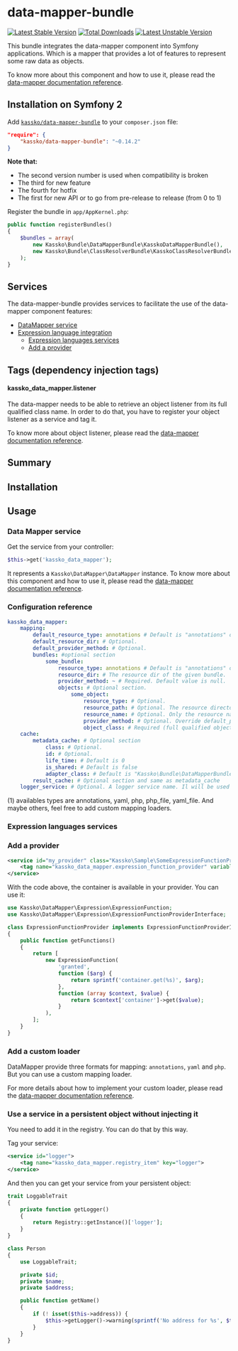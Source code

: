 data-mapper-bundle
==================

[![Latest Stable Version](https://poser.pugx.org/kassko/data-mapper-bundle/v/stable.png)](https://packagist.org/packages/kassko/data-mapper-bundle)
[![Total Downloads](https://poser.pugx.org/kassko/data-mapper-bundle/downloads.png)](https://packagist.org/packages/kassko/data-mapper-bundle)
[![Latest Unstable Version](https://poser.pugx.org/kassko/data-mapper-bundle/v/unstable.png)](https://packagist.org/packages/kassko/data-mapper-bundle)

This bundle integrates the data-mapper component into Symfony applications. Which is a mapper that provides a lot of features to represent some raw data as objects.

To know more about this component and how to use it, please read the [data-mapper documentation reference](https://github.com/kassko/data-mapper/blob/master/README.md).

Installation on Symfony 2
----------------

Add [`kassko/data-mapper-bundle`](https://packagist.org/packages/kassko/data-mapper-bundle) to your `composer.json` file:
```json
"require": {
    "kassko/data-mapper-bundle": "~0.14.2"
}
```

**Note that:**
* The second version number is used when compatibility is broken
* The third for new feature
* The fourth for hotfix
* The first for new API or to go from pre-release to release (from 0 to 1)

Register the bundle in `app/AppKernel.php`:
```php
public function registerBundles()
{
    $bundles = array(
        new Kassko\Bundle\DataMapperBundle\KasskoDataMapperBundle(),
        new Kassko\Bundle\ClassResolverBundle\KasskoClassResolverBundle(),
    );
}
```

Services
----------
The data-mapper-bundle provides services to facilitate the use of the data-mapper component features:

* [DataMapper service](#data-mapper-service)
* [Expression language integration](#expr-lang-integr)
  - [Expression languages services](#expr-lang-services)
  - [Add a provider](#add-provider)


Tags (dependency injection tags)
----------
#### kassko_data_mapper.listener ####
The data-mapper needs to be able to retrieve an object listener from its full qualified class name. In order to do that, you have to register your object listener as a service and tag it.

To know more about object listener, please read the [data-mapper documentation reference](https://github.com/kassko/data-mapper/blob/master/README.md).


Summary
-------

Installation
-------

Usage
-------

### Data Mapper service

Get the service from your controller:
```php
$this->get('kassko_data_mapper');
```

It represents a `Kassko\DataMapper\DataMapper` instance. To know more about this component and how to use it, please read the [data-mapper documentation reference](https://github.com/kassko/data-mapper/blob/master/README.md).

### Configuration reference

```yaml
kassko_data_mapper:
    mapping:
        default_resource_type: annotations # Default is "annotations" or other type (1).
        default_resource_dir: # Optional.
        default_provider_method: # Optional.
        bundles: #optional section
            some_bundle:
                resource_type: annotations # Default is "annotations" or other type (1).
                resource_dir: # The resource dir of the given bundle.
                provider_method: ~ # Required. Default value is null.
                objects: # Optional section.
                    some_object:
                        resource_type: # Optional.
                        resource_path: # Optional. The resource directory with the resource name. If not defined, data-mapper fallback to resource_name and prepend to it resource_dir (or default_resource_dir). So if resource_path is not defined, case resource_name and resource_dir (or default_resource_dir) must be defined.
                        resource_name: # Optional. Only the resource name (so without the directory).
                        provider_method: # Optional. Override default_provider_method.
                        object_class: # Required (full qualified object class name).
    cache:
        metadata_cache: # Optional section
            class: # Optional.
            id: # Optional.
            life_time: # Default is 0
            is_shared: # Default is false
            adapter_class: # Default is "Kassko\Bundle\DataMapperBundle\Adapter\Cache\DoctrineCacheAdapter"
        result_cache: # Optional section and same as metadata_cache
    logger_service: # Optional. A logger service name. Il will be used for logging in data-mapper component.
```
(1) availables types are annotations, yaml, php, php_file, yaml_file.
And maybe others, feel free to add custom mapping loaders.

### Expression languages services

### Add a provider

```xml
<service id="my_provider" class="Kassko\Sample\SomeExpressionFunctionProvider">
    <tag name="kassko_data_mapper.expression_function_provider" variable_key="container" variable_value="service_container"/>
</service>
```

With the code above, the container is available in your provider. You can use it:

```php
use Kassko\DataMapper\Expression\ExpressionFunction;
use Kassko\DataMapper\Expression\ExpressionFunctionProviderInterface;

class ExpressionFunctionProvider implements ExpressionFunctionProviderInterface
{
    public function getFunctions()
    {
        return [
            new ExpressionFunction(
                'granted',
                function ($arg) {
                    return sprintf('container.get(%s)', $arg);
                }, 
                function (array $context, $value) {
                    return $context['container']->get($value);
                }
            ),
        ];
    }
}
```

### Add a custom loader

DataMapper provide three formats for mapping: `annotations`, `yaml` and `php`. But you can use a custom mapping loader.

For more details about how to implement your custom loader, please read the [data-mapper documentation reference](https://github.com/kassko/data-mapper/blob/master/README.md).

### Use a service in a persistent object without injecting it

You need to add it in the registry. You can do that by this way.

Tag your service:
```xml
<service id="logger">
    <tag name="kassko_data_mapper.registry_item" key="logger">
</service>
```

And then you can get your service from your persistent object:
```php
trait LoggableTrait
{
    private function getLogger()
    {
        return Registry::getInstance()['logger'];
    }
}
```

```php
class Person
{
    use LoggableTrait;

    private $id;
    private $name;
    private $address;

    public function getName()
    {
        if (! isset($this->address)) {
            $this->getLogger()->warning(sprintf('No address for %s', $this->name));
        }
    }
}
```
